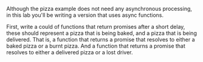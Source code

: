 Although the pizza example does not need any asynchronous processing, in this lab you'll be writing a version that uses async functions.

First, write a could of functions that return promises after a short delay, these should represent a pizza that is being baked, and a pizza that is being delivered.
That is, a function that returns a promise that resolves to either a baked pizza or a burnt pizza.
And a function that returns a promise that resolves to either a delivered pizza or a lost driver.
